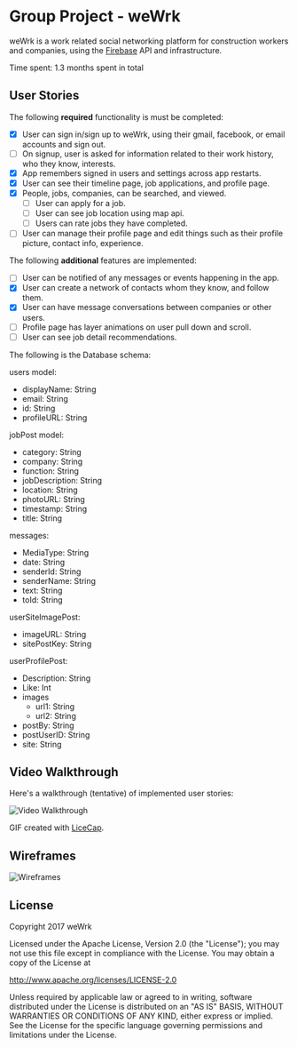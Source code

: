 # Group Project - weWrk

weWrk is a work related social networking platform for construction workers and companies, using the [Firebase](https://firebase.google.com) API and infrastructure.

Time spent: 1.3 months spent in total

## User Stories

The following **required** functionality is must be completed:

- [x] User can sign in/sign up to weWrk, using their gmail, facebook, or email accounts and sign out.
- [ ] On signup, user is asked for information related to their work history, who they know, interests.
- [x] App remembers signed in users and settings across app restarts.
- [x] User can see their timeline page, job applications, and profile page.
- [x] People, jobs, companies, can be searched, and viewed. 
  - [ ] User can apply for a job.
  - [ ] User can see job location using map api.
  - [ ] Users can rate jobs they have completed.
- [ ] User can manage their profile page and edit things such as their profile picture, contact info, experience.

The following **additional** features are implemented:
- [ ] User can be notified of any messages or events happening in the app.
- [x] User can create a network of contacts whom they know, and follow them.
- [x] User can have message conversations between companies or other users.
- [ ] Profile page has layer animations on user pull down and scroll.
- [ ] User can see job detail recommendations.

The following is the Database schema:

users model:
- displayName: String
- email: String
- id: String
- profileURL: String

jobPost model:
- category: String
- company: String
- function: String
- jobDescription: String
- location: String
- photoURL: String
- timestamp: String
- title: String

messages:
- MediaType: String
- date: String
- senderId: String
- senderName: String
- text: String
- toId: String
 
userSiteImagePost:
- imageURL: String
- sitePostKey: String

userProfilePost:
- Description: String
- Like: Int
- images
  - url1: String
  - url2: String
- postBy: String
- postUserID: String
- site: String


## Video Walkthrough 

Here's a walkthrough (tentative) of implemented user stories:

<img src='https://github.com/weWrk/weWrk_ios/blob/fix-feedVC-Jose/weWrk%20Video%20Walkthrough_1.gif?raw=true' title='Video Walkthrough' width='' alt='Video Walkthrough' />

GIF created with [LiceCap](http://www.cockos.com/licecap/).

## Wireframes
<img src='http://i.imgur.com/kbfiY5r.jpg' title='Wireframes'/>

## License

Copyright 2017 weWrk

Licensed under the Apache License, Version 2.0 (the "License");
you may not use this file except in compliance with the License.
You may obtain a copy of the License at

http://www.apache.org/licenses/LICENSE-2.0

Unless required by applicable law or agreed to in writing, software
distributed under the License is distributed on an "AS IS" BASIS,
WITHOUT WARRANTIES OR CONDITIONS OF ANY KIND, either express or implied.
See the License for the specific language governing permissions and
limitations under the License.
